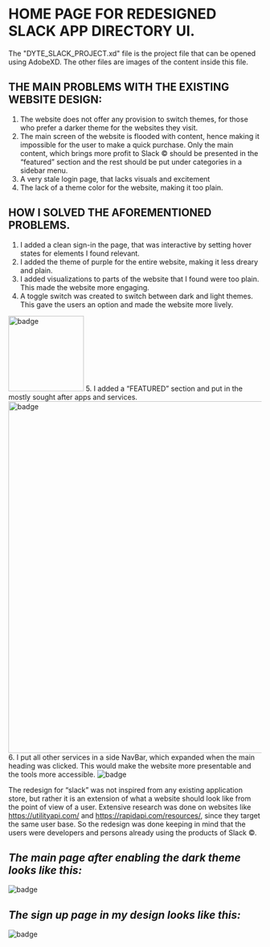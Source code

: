 # HOME PAGE FOR REDESIGNED SLACK APP DIRECTORY UI.

The "DYTE_SLACK_PROJECT.xd" file is the project file that can be opened using AdobeXD.
The other files are images of the content inside this file.





## THE MAIN PROBLEMS WITH THE EXISTING WEBSITE DESIGN:
1. The website does not offer any provision to switch themes, for those who prefer a darker theme for the websites they visit.
2. The main screen of the website is flooded with content, hence making it impossible for the user to make a quick purchase. Only the main content, which brings more profit to Slack © should be presented in the “featured” section and the rest should be put under categories in a sidebar menu.
3. A very stale login page, that lacks visuals and excitement
4. The lack of a theme color for the website, making it too plain.


## HOW I SOLVED THE AFOREMENTIONED PROBLEMS.
1. I added a clean sign-in the page, that was interactive by setting hover states for elements I found relevant.
2. I added the theme of purple for the entire website, making it less dreary and plain.
3. I added visualizations to parts of the website that I found were too plain. This made the
website more engaging.
4. A toggle switch was created to switch between dark and light themes. This gave the
users an option and made the website more lively.
 <img width="150px" alt="badge" src="https://user-images.githubusercontent.com/54572908/126045950-e84cee49-c3de-4994-ab68-e117860d1f0b.png">
5. I added a “FEATURED” section and put in the mostly sought after apps and services.
 <img width="700px" alt="badge" src="https://user-images.githubusercontent.com/54572908/126046028-b3560fd4-8ded-474d-8dcf-ccf300b655f3.png">
6. I put all other services in a side NavBar, which expanded when the main heading was
clicked. This would make the website more presentable and the tools more accessible.



  <img  alt="badge" src="https://user-images.githubusercontent.com/54572908/126045847-1beec5c0-7953-4187-b3fd-94bd5a909182.png">

The redesign for “slack” was not inspired from any existing application store, but rather it is an extension of what a website should look like from the point of view of a user.
Extensive research was done on websites like https://utilityapi.com/ and https://rapidapi.com/resources/, since they target the same user base. So the redesign was done keeping in mind that the users were developers and persons already using the products of Slack ©.



## _The main page after enabling the dark theme looks like this:_

 <img  alt="badge" src="https://user-images.githubusercontent.com/54572908/126045776-783d57e1-cf07-4bdd-8f08-05afc3895f42.png">

 ## _The sign up page in my design looks like this:_
 
  <img  alt="badge" src="https://user-images.githubusercontent.com/54572908/126045819-a3da2faa-5652-4edc-806e-b73c21a9f700.png">
  



  
  
  
  

 
 
 



